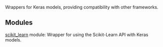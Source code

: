 Wrappers for Keras models, providing compatibility with other frameworks.
## Modules
[scikit_learn](https://tensorflow.google.cn/api_docs/python/tf/compat/v2/keras/wrappers/scikit_learn) module: Wrapper for using the Scikit-Learn API with Keras models.

